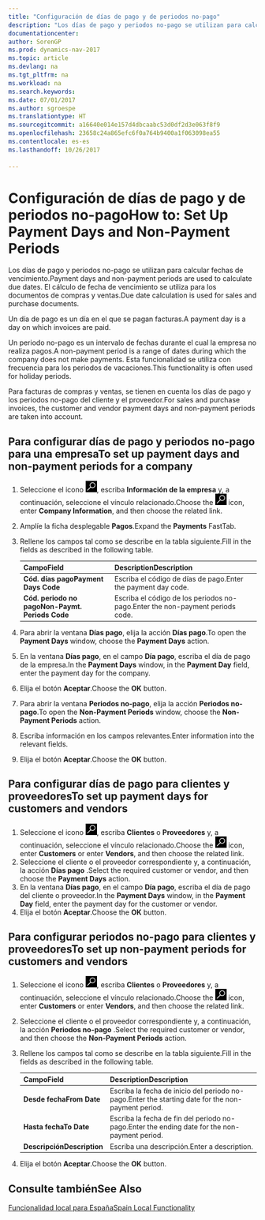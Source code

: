 ```yaml
---
title: "Configuración de días de pago y de periodos no-pago"
description: "Los días de pago y periodos no-pago se utilizan para calcular fechas de vencimiento. El cálculo de fecha de vencimiento se utiliza para los documentos de compras y ventas."
documentationcenter: 
author: SorenGP
ms.prod: dynamics-nav-2017
ms.topic: article
ms.devlang: na
ms.tgt_pltfrm: na
ms.workload: na
ms.search.keywords: 
ms.date: 07/01/2017
ms.author: sgroespe
ms.translationtype: HT
ms.sourcegitcommit: a16640e014e157d4dbcaabc53d0df2d3e063f8f9
ms.openlocfilehash: 23658c24a865efc6f0a764b9400a1f063098ea55
ms.contentlocale: es-es
ms.lasthandoff: 10/26/2017

---
```

# <a name="how-to-set-up-payment-days-and-non-payment-periods"></a><span data-ttu-id="6e071-104">Configuración de días de pago y de periodos no-pago</span><span class="sxs-lookup"><span data-stu-id="6e071-104">How to: Set Up Payment Days and Non-Payment Periods</span></span>
<span data-ttu-id="6e071-105">Los días de pago y periodos no-pago se utilizan para calcular fechas de vencimiento.</span><span class="sxs-lookup"><span data-stu-id="6e071-105">Payment days and non-payment periods are used to calculate due dates.</span></span> <span data-ttu-id="6e071-106">El cálculo de fecha de vencimiento se utiliza para los documentos de compras y ventas.</span><span class="sxs-lookup"><span data-stu-id="6e071-106">Due date calculation is used for sales and purchase documents.</span></span>  

<span data-ttu-id="6e071-107">Un día de pago es un día en el que se pagan facturas.</span><span class="sxs-lookup"><span data-stu-id="6e071-107">A payment day is a day on which invoices are paid.</span></span>  

<span data-ttu-id="6e071-108">Un periodo no-pago es un intervalo de fechas durante el cual la empresa no realiza pagos.</span><span class="sxs-lookup"><span data-stu-id="6e071-108">A non-payment period is a range of dates during which the company does not make payments.</span></span> <span data-ttu-id="6e071-109">Esta funcionalidad se utiliza con frecuencia para los periodos de vacaciones.</span><span class="sxs-lookup"><span data-stu-id="6e071-109">This functionality is often used for holiday periods.</span></span>  

<span data-ttu-id="6e071-110">Para facturas de compras y ventas, se tienen en cuenta los días de pago y los periodos no-pago del cliente y el proveedor.</span><span class="sxs-lookup"><span data-stu-id="6e071-110">For sales and purchase invoices, the customer and vendor payment days and non-payment periods are taken into account.</span></span>  

## <a name="to-set-up-payment-days-and-non-payment-periods-for-a-company"></a><span data-ttu-id="6e071-111">Para configurar días de pago y periodos no-pago para una empresa</span><span class="sxs-lookup"><span data-stu-id="6e071-111">To set up payment days and non-payment periods for a company</span></span>  

1.  <span data-ttu-id="6e071-112">Seleccione el icono ![Buscar página o informe](../../media/ui-search/search_small.png "icono Buscar página o informe"), escriba **Información de la empresa** y, a continuación, seleccione el vínculo relacionado.</span><span class="sxs-lookup"><span data-stu-id="6e071-112">Choose the ![Search for Page or Report](../../media/ui-search/search_small.png "Search for Page or Report icon") icon, enter **Company Information**, and then choose the related link.</span></span>  
2.  <span data-ttu-id="6e071-113">Amplíe la ficha desplegable **Pagos**.</span><span class="sxs-lookup"><span data-stu-id="6e071-113">Expand the **Payments** FastTab.</span></span>  
3.  <span data-ttu-id="6e071-114">Rellene los campos tal como se describe en la tabla siguiente.</span><span class="sxs-lookup"><span data-stu-id="6e071-114">Fill in the fields as described in the following table.</span></span>  

    |<span data-ttu-id="6e071-115">Campo</span><span class="sxs-lookup"><span data-stu-id="6e071-115">Field</span></span>|<span data-ttu-id="6e071-116">Description</span><span class="sxs-lookup"><span data-stu-id="6e071-116">Description</span></span>|  
    |---------------------------------|---------------------------------------|  
    |<span data-ttu-id="6e071-117">**Cód. días pago**</span><span class="sxs-lookup"><span data-stu-id="6e071-117">**Payment Days Code**</span></span>|<span data-ttu-id="6e071-118">Escriba el código de días de pago.</span><span class="sxs-lookup"><span data-stu-id="6e071-118">Enter the payment day code.</span></span>|  
    |<span data-ttu-id="6e071-119">**Cód. periodo no pago**</span><span class="sxs-lookup"><span data-stu-id="6e071-119">**Non-Paymt. Periods Code**</span></span>|<span data-ttu-id="6e071-120">Escriba el código de los periodos no-pago.</span><span class="sxs-lookup"><span data-stu-id="6e071-120">Enter the non-payment periods code.</span></span>|  

4.  <span data-ttu-id="6e071-121">Para abrir la ventana **Días pago**, elija la acción **Días pago**.</span><span class="sxs-lookup"><span data-stu-id="6e071-121">To open the **Payment Days** window, choose the **Payment Days** action.</span></span>  
5.  <span data-ttu-id="6e071-122">En la ventana **Días pago**, en el campo **Día pago**, escriba el día de pago de la empresa.</span><span class="sxs-lookup"><span data-stu-id="6e071-122">In the **Payment Days** window, in the **Payment Day** field, enter the payment day for the company.</span></span>  
6.  <span data-ttu-id="6e071-123">Elija el botón **Aceptar**.</span><span class="sxs-lookup"><span data-stu-id="6e071-123">Choose the **OK** button.</span></span>  
7.  <span data-ttu-id="6e071-124">Para abrir la ventana **Periodos no-pago**, elija la acción **Periodos no-pago**.</span><span class="sxs-lookup"><span data-stu-id="6e071-124">To open the **Non-Payment Periods** window, choose the **Non-Payment Periods** action.</span></span>  
8.  <span data-ttu-id="6e071-125">Escriba información en los campos relevantes.</span><span class="sxs-lookup"><span data-stu-id="6e071-125">Enter information into the relevant fields.</span></span>  
9. <span data-ttu-id="6e071-126">Elija el botón **Aceptar**.</span><span class="sxs-lookup"><span data-stu-id="6e071-126">Choose the **OK** button.</span></span>  

## <a name="to-set-up-payment-days-for-customers-and-vendors"></a><span data-ttu-id="6e071-127">Para configurar días de pago para clientes y proveedores</span><span class="sxs-lookup"><span data-stu-id="6e071-127">To set up payment days for customers and vendors</span></span>  

1.  <span data-ttu-id="6e071-128">Seleccione el icono ![Buscar página o informe](../../media/ui-search/search_small.png "icono Buscar página o informe"), escriba **Clientes** o **Proveedores** y, a continuación, seleccione el vínculo relacionado.</span><span class="sxs-lookup"><span data-stu-id="6e071-128">Choose the ![Search for Page or Report](../../media/ui-search/search_small.png "Search for Page or Report icon") icon, enter **Customers** or enter **Vendors**, and then choose the related link.</span></span>  
2.  <span data-ttu-id="6e071-129">Seleccione el cliente o el proveedor correspondiente y, a continuación, la acción **Días pago** .</span><span class="sxs-lookup"><span data-stu-id="6e071-129">Select the required customer or vendor, and then choose the **Payment Days** action.</span></span>  
3.  <span data-ttu-id="6e071-130">En la ventana **Días pago**, en el campo **Día pago**, escriba el día de pago del cliente o proveedor.</span><span class="sxs-lookup"><span data-stu-id="6e071-130">In the **Payment Days** window, in the **Payment Day** field, enter the payment day for the customer or vendor.</span></span>  
4.  <span data-ttu-id="6e071-131">Elija el botón **Aceptar**.</span><span class="sxs-lookup"><span data-stu-id="6e071-131">Choose the **OK** button.</span></span>  

## <a name="to-set-up-non-payment-periods-for-customers-and-vendors"></a><span data-ttu-id="6e071-132">Para configurar periodos no-pago para clientes y proveedores</span><span class="sxs-lookup"><span data-stu-id="6e071-132">To set up non-payment periods for customers and vendors</span></span>  

1.  <span data-ttu-id="6e071-133">Seleccione el icono ![Buscar página o informe](../../media/ui-search/search_small.png "icono Buscar página o informe"), escriba **Clientes** o **Proveedores** y, a continuación, seleccione el vínculo relacionado.</span><span class="sxs-lookup"><span data-stu-id="6e071-133">Choose the ![Search for Page or Report](../../media/ui-search/search_small.png "Search for Page or Report icon") icon, enter **Customers** or enter **Vendors**, and then choose the related link.</span></span>  
2.  <span data-ttu-id="6e071-134">Seleccione el cliente o el proveedor correspondiente y, a continuación, la acción **Periodos no-pago** .</span><span class="sxs-lookup"><span data-stu-id="6e071-134">Select the required customer or vendor, and then choose the **Non-Payment Periods** action.</span></span>  
3.  <span data-ttu-id="6e071-135">Rellene los campos tal como se describe en la tabla siguiente.</span><span class="sxs-lookup"><span data-stu-id="6e071-135">Fill in the fields as described in the following table.</span></span>  

    |<span data-ttu-id="6e071-136">Campo</span><span class="sxs-lookup"><span data-stu-id="6e071-136">Field</span></span>|<span data-ttu-id="6e071-137">Description</span><span class="sxs-lookup"><span data-stu-id="6e071-137">Description</span></span>|  
    |---------------------------------|---------------------------------------|  
    |<span data-ttu-id="6e071-138">**Desde fecha**</span><span class="sxs-lookup"><span data-stu-id="6e071-138">**From Date**</span></span>|<span data-ttu-id="6e071-139">Escriba la fecha de inicio del periodo no-pago.</span><span class="sxs-lookup"><span data-stu-id="6e071-139">Enter the starting date for the non-payment period.</span></span>|  
    |<span data-ttu-id="6e071-140">**Hasta fecha**</span><span class="sxs-lookup"><span data-stu-id="6e071-140">**To Date**</span></span>|<span data-ttu-id="6e071-141">Escriba la fecha de fin del periodo no-pago.</span><span class="sxs-lookup"><span data-stu-id="6e071-141">Enter the ending date for the non-payment period.</span></span>|  
    |<span data-ttu-id="6e071-142">**Descripción**</span><span class="sxs-lookup"><span data-stu-id="6e071-142">**Description**</span></span>|<span data-ttu-id="6e071-143">Escriba una descripción.</span><span class="sxs-lookup"><span data-stu-id="6e071-143">Enter a description.</span></span>|  

4.  <span data-ttu-id="6e071-144">Elija el botón **Aceptar**.</span><span class="sxs-lookup"><span data-stu-id="6e071-144">Choose the **OK** button.</span></span>  

## <a name="see-also"></a><span data-ttu-id="6e071-145">Consulte también</span><span class="sxs-lookup"><span data-stu-id="6e071-145">See Also</span></span>  
 [<span data-ttu-id="6e071-146">Funcionalidad local para España</span><span class="sxs-lookup"><span data-stu-id="6e071-146">Spain Local Functionality</span></span>](spain-local-functionality.md)

